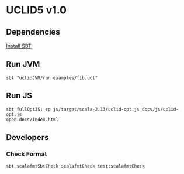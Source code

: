 # UCLID5 v1.0

## Dependencies

[Install SBT](https://www.scala-lang.org/download/)

## Run JVM

```
sbt "uclidJVM/run examples/fib.ucl"
```

## Run JS

```
sbt fullOptJS; cp js/target/scala-2.13/uclid-opt.js docs/js/uclid-opt.js
open docs/index.html
```

## Developers

### Check Format

```
sbt scalafmtSbtCheck scalafmtCheck test:scalafmtCheck
```